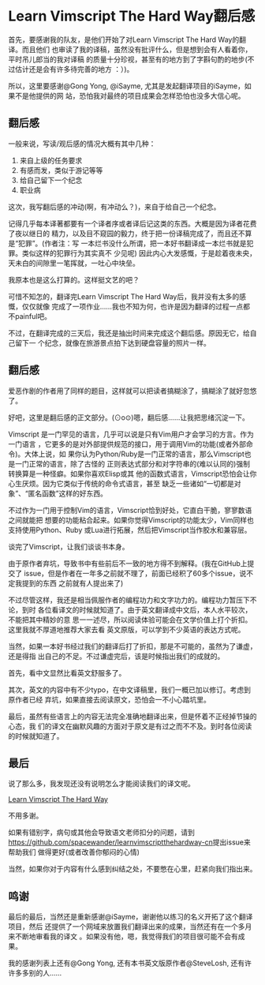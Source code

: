 Learn Vimscript The Hard Way翻后感
=====

首先，要感谢我的队友，是他们开始了对Learn Vimscript The Hard Way的翻译。而且他们
也审读了我的译稿，虽然没有批评什么，但是想到会有人看着你，平时吊儿郎当的我对译稿
的质量十分珍视，甚至有的地方到了字斟句酌的地步(不过估计还是会有许多待完善的地方
：）)。

所以，这里要感谢@Gong Yong, @iSayme, 尤其是发起翻译项目的iSayme，如果不是他提供的网
站，恐怕我对最终的项目成果会怎样恐怕也没多大信心呢。

翻后感
-----

一般来说，写读/观后感的情况大概有其中几种：

1. 来自上级的任务要求
2. 有感而发，类似于游记等等
3. 给自己留下一个纪念
4. 职业病

这次，我写翻后感的冲动(啊，有冲动么？)，来自于给自己一个纪念。

记得几乎每本译著都要有一个译者序或者译后记这类的东西。大概是因为译者花费了夜以继日的
精力，以及目不窥园的毅力，终于把一份译稿完成了，而且还不算是“犯罪”。(作者注：写
一本烂书没什么所谓，把一本好书翻译成一本烂书就是犯罪。类似这样的犯罪行为其实真不
少见呢) 因此内心大发感慨，于是趁着夜未央，天未白的间隙里一笔挥就，一吐心中块垒。

我原本也是这么打算的。这样挺文艺的吧？

可惜不知怎的，翻译完Learn Vimscript The Hard Way后，我并没有太多的感慨，仅仅就像
完成了一项作业……我也不知为何，也许是因为翻译的过程一点都不painful吧。

不过，在翻译完成的三天后，我还是抽出时间来完成这个翻后感。原因无它，给自己留下一
个纪念，就像在旅游景点拍下达到硬盘容量的照片一样。

翻后感
-----

爱恶作剧的作者用了同样的题目，这样就可以把读者搞糊涂了，搞糊涂了就好忽悠了。

好吧，这里是翻后感的正文部分。(⊙o⊙)嗯，翻后感……让我把思绪沉淀一下。

Vimscript 是一门罕见的语言，几乎可以说是只有Vim用户才会学习的方言。作为一门语言
，它更多的是对外部提供规范的接口，用于调用Vim的功能(或者外部命令)。大体上说，如
果你认为Python/Ruby是一门正常的语言，那么Vimscript也是一门正常的语言，除了古怪的
正则表达式部分和对字符串的(难以认同的)强制转换算是一种怪癖。如果你喜欢Elisp或其
他的函数式语言，Vimscript恐怕会让你心生厌烦。因为它类似于传统的命令式语言，甚至
缺乏一些诸如“一切都是对象”、“匿名函数”这样的好东西。

不过作为一门用于控制Vim的语言，Vimscript恰到好处，它直白干脆，寥寥数语之间就能把
想要的功能粘合起来。如果你觉得Vimscript的功能太少，Vim同样也支持使用Python、Ruby
或Lua进行拓展，然后把Vimscript当作胶水和兼容层。

谈完了Vimscript，让我们谈谈书本身。

由于原作者弃坑，导致书中有些前后不一致的地方得不到解释。(我在GitHub上提交了
issue，但是作者在一年多之前就不理了，前面已经积了60多个issue，说不定我提到的东西
之前就有人提出来了)

不过尽管这样，我还是相当佩服作者的编程功力和文字功力的。编程功力暂压下不论，到时
各位看译文的时候就知道了。由于英文翻译成中文后，本人水平较次，不能把其中精妙的意
思一一述尽，所以阅读体验可能会在文学价值上打个折扣。这里我就不厚道地推荐大家去看
英文原版，可以学到不少英语的表达方式呢。

当然，如果一本好书经过我们的翻译后打了折扣，那是不可能的，虽然为了谦虚，还是得指
出自己的不足。不过谦虚完后，该是时候指出我们的成就的。

首先，看中文显然比看英文舒服多了。

其次，英文的内容中有不少typo，在中文译稿里，我们一概已加以修订。考虑到原作者已经
弃坑，如果直接去阅读原文，恐怕会一不小心踏坑里。

最后，虽然有些语言上的内容无法完全准确地翻译出来，但是怀着不正经掉节操的心态，我
们的译文在幽默风趣的方面对于原文是有过之而不不及。到时各位阅读的时候就知道了。

最后
-----

说了那么多，我发现还没有说明怎么才能阅读我们的译文呢。

[Learn Vimscript The Hard
Way](http://learnvimscriptthehardway.onefloweroneworld.com)

不用多谢。

如果有错别字，病句或其他会导致语文老师扣分的问题，请到
<https://github.com/spacewander/learnvimscriptthehardway-cn>提出issue来帮助我们
做得更好(或者改善你郁闷的心情)

当然，如果你对于内容有什么感到纠结之处，不要憋在心里，赶紧向我们指出来。

鸣谢
-----

最后的最后，当然还是重新感谢@iSayme，谢谢他以练习的名义开拓了这个翻译项目，然后
还提供了一个网域来放置我们翻译出来的成果，当然还有在一个多月来不断地审看我的译文
。如果没有他，嗯，我觉得我们的项目很可能不会有成果。

我的感谢列表上还有@Gong Yong, 还有本书英文版原作者@SteveLosh, 还有许许多多别的人……

